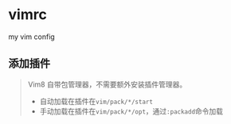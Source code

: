 # vimrc
my vim config

## 添加插件
> Vim8 自带包管理器，不需要额外安装插件管理器。
>
> - 自动加载在插件在`vim/pack/*/start`
> - 手动加载在插件在`vim/pack/*/opt`，通过`:packadd`命令加载
